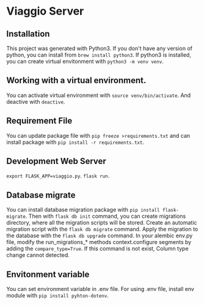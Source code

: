 # Viaggio Server

## Installation

This project was generated with Python3. If you don't have any version of python, you can install from `brew install python3`.
If python3 is installed, you can create virtual envitonment with `python3 -m venv venv`.

## Working with a virtual environment.

You can activate virtual environment with `source venv/bin/activate`.
And deactive with `deactive`.

## Requirement File

You can update package file with `pip freeze >requirements.txt` and can install package with `pip install -r requirements.txt`.

## Development Web Server

`export FLASK_APP=viaggio.py`.
`flask run`.

## Database migrate

You can install database migration package with `pip install flask-migrate`.
Then with `flask db init` command, you can create migrations directory, where all the migration scripts will be stored.
Create an automatic migration script with the `flask db migrate` command.
Apply the migration to the database with the `flask db upgrade` command.
In your alembic env.py file, modify the run_migrations_* methods context.configure segments by adding the `compare_type=True`. If this command is not exist, Column type change cannot detected.

## Envitonment variable

You can set environment variable in .env file. For using .env file, install env module with `pip install pyhton-dotenv`.
